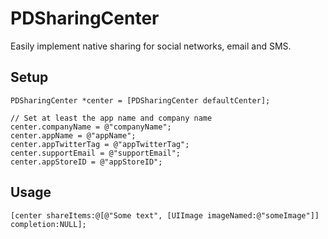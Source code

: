 # PDSharingCenter
Easily implement native sharing for social networks, email and SMS.

## Setup
```objc
PDSharingCenter *center = [PDSharingCenter defaultCenter];

// Set at least the app name and company name
center.companyName = @"companyName";
center.appName = @"appName";
center.appTwitterTag = @"appTwitterTag";
center.supportEmail = @"supportEmail";
center.appStoreID = @"appStoreID";
```

## Usage
```objc
[center shareItems:@[@"Some text", [UIImage imageNamed:@"someImage"]] completion:NULL];
```
